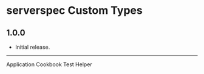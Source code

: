 serverspec Custom Types
=================================

1.0.0
-------
- Initial release.

- - -

Application Cookbook Test Helper

